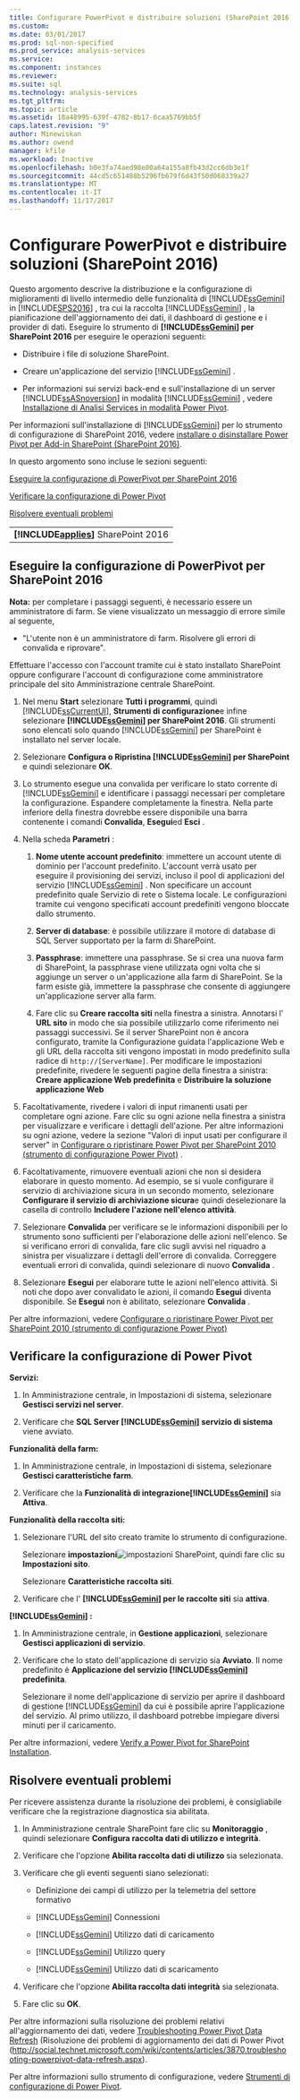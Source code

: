 ```yaml
---
title: Configurare PowerPivot e distribuire soluzioni (SharePoint 2016) | Documenti Microsoft
ms.custom: 
ms.date: 03/01/2017
ms.prod: sql-non-specified
ms.prod_service: analysis-services
ms.service: 
ms.component: instances
ms.reviewer: 
ms.suite: sql
ms.technology: analysis-services
ms.tgt_pltfrm: 
ms.topic: article
ms.assetid: 18a48995-639f-4782-8b17-6caa5769bb5f
caps.latest.revision: "9"
author: Minewiskan
ms.author: owend
manager: kfile
ms.workload: Inactive
ms.openlocfilehash: b0e3fa74aed98e00a64a155a8fb43d2cc6db3e1f
ms.sourcegitcommit: 44cd5c651488b5296fb679f6d43f50d068339a27
ms.translationtype: MT
ms.contentlocale: it-IT
ms.lasthandoff: 11/17/2017
---
```

# <a name="configure-power-pivot-and-deploy-solutions-sharepoint-2016"></a>Configurare PowerPivot e distribuire soluzioni (SharePoint 2016)
  Questo argomento descrive la distribuzione e la configurazione di miglioramenti di livello intermedio delle funzionalità di [!INCLUDE[ssGemini](../../../includes/ssgemini-md.md)] in [!INCLUDE[SPS2016](../../../includes/sps2016-md.md)] , tra cui la raccolta [!INCLUDE[ssGemini](../../../includes/ssgemini-md.md)] , la pianificazione dell'aggiornamento dei dati, il dashboard di gestione e i provider di dati. Eseguire lo strumento di **[!INCLUDE[ssGemini](../../../includes/ssgemini-md.md)] per SharePoint 2016** per eseguire le operazioni seguenti:  
  
-   Distribuire i file di soluzione SharePoint.  
  
-   Creare un'applicazione del servizio [!INCLUDE[ssGemini](../../../includes/ssgemini-md.md)] .  
  
-   Per informazioni sui servizi back-end e sull'installazione di un server [!INCLUDE[ssASnoversion](../../../includes/ssasnoversion-md.md)] in modalità [!INCLUDE[ssGemini](../../../includes/ssgemini-md.md)] , vedere [Installazione di Analisi Services in modalità Power Pivot](../../../analysis-services/instances/install-windows/install-analysis-services-in-power-pivot-mode.md).  
  
 Per informazioni sull'installazione di [!INCLUDE[ssGemini](../../../includes/ssgemini-md.md)] per lo strumento di configurazione di SharePoint 2016, vedere [installare o disinstallare Power Pivot per Add-in SharePoint (SharePoint 2016)](../../../analysis-services/instances/install-windows/install-or-uninstall-the-power-pivot-for-sharepoint-add-in-sharepoint-2016.md).  
  
 In questo argomento sono incluse le sezioni seguenti:  
  
 [Eseguire la configurazione di PowerPivot per SharePoint 2016](#bkmk_run_configuration_tool)  
  
 [Verificare la configurazione di Power Pivot](#bkmk_verify_powerpivot)  
  
 [Risolvere eventuali problemi](#bkmk_troubleshoot_issues)  
  
||  
|-|  
|**[!INCLUDE[applies](../../../includes/applies-md.md)]**  SharePoint 2016|  
  
##  <a name="bkmk_run_configuration_tool"></a> Eseguire la configurazione di PowerPivot per SharePoint 2016  
 **Nota:** per completare i passaggi seguenti, è necessario essere un amministratore di farm. Se viene visualizzato un messaggio di errore simile al seguente,  
  
-   "L'utente non è un amministratore di farm. Risolvere gli errori di convalida e riprovare".  
  
 Effettuare l'accesso con l'account tramite cui è stato installato SharePoint oppure configurare l'account di configurazione come amministratore principale del sito Amministrazione centrale SharePoint.  
  
1.  Nel menu **Start** selezionare **Tutti i programmi**, quindi [!INCLUDE[ssCurrentUI](../../../includes/sscurrentui-md.md)], **Strumenti di configurazione**e infine selezionare **[!INCLUDE[ssGemini](../../../includes/ssgemini-md.md)] per SharePoint 2016**. Gli strumenti sono elencati solo quando [!INCLUDE[ssGemini](../../../includes/ssgemini-md.md)] per SharePoint è installato nel server locale.  
  
2.  Selezionare **Configura o Ripristina [!INCLUDE[ssGemini](../../../includes/ssgemini-md.md)] per SharePoint** e quindi selezionare **OK**.  
  
3.  Lo strumento esegue una convalida per verificare lo stato corrente di [!INCLUDE[ssGemini](../../../includes/ssgemini-md.md)] e identificare i passaggi necessari per completare la configurazione. Espandere completamente la finestra. Nella parte inferiore della finestra dovrebbe essere disponibile una barra contenente i comandi **Convalida**, **Esegui**ed **Esci** .  
  
4.  Nella scheda **Parametri** :  
  
    1.  **Nome utente account predefinito**: immettere un account utente di dominio per l'account predefinito. L'account verrà usato per eseguire il provisioning dei servizi, incluso il pool di applicazioni del servizio [!INCLUDE[ssGemini](../../../includes/ssgemini-md.md)] . Non specificare un account predefinito quale Servizio di rete o Sistema locale. Le configurazioni tramite cui vengono specificati account predefiniti vengono bloccate dallo strumento.  
  
    2.  **Server di database**: è possibile utilizzare il motore di database di SQL Server supportato per la farm di SharePoint.  
  
    3.  **Passphrase**: immettere una passphrase. Se si crea una nuova farm di SharePoint, la passphrase viene utilizzata ogni volta che si aggiunge un server o un'applicazione alla farm di SharePoint. Se la farm esiste già, immettere la passphrase che consente di aggiungere un'applicazione server alla farm.  
  
    4.  Fare clic su **Creare raccolta siti** nella finestra a sinistra. Annotarsi l' **URL sito** in modo che sia possibile utilizzarlo come riferimento nei passaggi successivi. Se il server SharePoint non è ancora configurato, tramite la Configurazione guidata l'applicazione Web e gli URL della raccolta siti vengono impostati in modo predefinito sulla radice di `http://[ServerName]`. Per modificare le impostazioni predefinite, rivedere le seguenti pagine della finestra a sinistra: **Creare applicazione Web predefinita** e **Distribuire la soluzione applicazione Web**  
  
5.  Facoltativamente, rivedere i valori di input rimanenti usati per completare ogni azione. Fare clic su ogni azione nella finestra a sinistra per visualizzare e verificare i dettagli dell'azione. Per altre informazioni su ogni azione, vedere la sezione "Valori di input usati per configurare il server" in [Configurare o ripristinare Power Pivot per SharePoint 2010 (strumento di configurazione Power Pivot)](http://msdn.microsoft.com/en-us/d61f49c5-efaa-4455-98f2-8c293fa50046) .  
  
6.  Facoltativamente, rimuovere eventuali azioni che non si desidera elaborare in questo momento. Ad esempio, se si vuole configurare il servizio di archiviazione sicura in un secondo momento, selezionare **Configurare il servizio di archiviazione sicura**e quindi deselezionare la casella di controllo **Includere l'azione nell'elenco attività**.  
  
7.  Selezionare **Convalida** per verificare se le informazioni disponibili per lo strumento sono sufficienti per l'elaborazione delle azioni nell'elenco. Se si verificano errori di convalida, fare clic sugli avvisi nel riquadro a sinistra per visualizzare i dettagli dell'errore di convalida. Correggere eventuali errori di convalida, quindi selezionare di nuovo **Convalida** .  
  
8.  Selezionare **Esegui** per elaborare tutte le azioni nell'elenco attività. Si noti che dopo aver convalidato le azioni, il comando **Esegui** diventa disponibile. Se **Esegui** non è abilitato, selezionare **Convalida** .  
  
 Per altre informazioni, vedere [Configurare o ripristinare Power Pivot per SharePoint 2010 (strumento di configurazione Power Pivot)](http://msdn.microsoft.com/en-us/d61f49c5-efaa-4455-98f2-8c293fa50046)  
  
##  <a name="bkmk_verify_powerpivot"></a> Verificare la configurazione di Power Pivot  
 **Servizi:**  
  
1.  In Amministrazione centrale, in Impostazioni di sistema, selezionare **Gestisci servizi nel server**.  
  
2.  Verificare che **SQL Server [!INCLUDE[ssGemini](../../../includes/ssgemini-md.md)] servizio di sistema** viene avviato.  
  
 **Funzionalità della farm:**  
  
1.  In Amministrazione centrale, in Impostazioni di sistema, selezionare **Gestisci caratteristiche farm**.  
  
2.  Verificare che la **Funzionalità di integrazione[!INCLUDE[ssGemini](../../../includes/ssgemini-md.md)]** sia **Attiva**.  
  
 **Funzionalità della raccolta siti:**  
  
1.  Selezionare l'URL del sito creato tramite lo strumento di configurazione.  
  
     Selezionare **impostazioni**![impostazioni SharePoint](../../../analysis-services/media/as-sharepoint2013-settings-gear.gif "le impostazioni di SharePoint"), quindi fare clic su **Impostazioni sito**.  
  
     Selezionare **Caratteristiche raccolta siti**.  
  
2.  Verificare che l' **[!INCLUDE[ssGemini](../../../includes/ssgemini-md.md)] per le raccolte siti** sia **attiva**.  
  
 **[!INCLUDE[ssGemini](../../../includes/ssgemini-md.md)] :**  
  
1.  In Amministrazione centrale, in **Gestione applicazioni**, selezionare **Gestisci applicazioni di servizio**.  
  
2.  Verificare che lo stato dell'applicazione di servizio sia **Avviato**. Il nome predefinito è **Applicazione del servizio [!INCLUDE[ssGemini](../../../includes/ssgemini-md.md)] predefinita**.  
  
     Selezionare il nome dell'applicazione di servizio per aprire il dashboard di gestione [!INCLUDE[ssGemini](../../../includes/ssgemini-md.md)] da cui è possibile aprire l'applicazione del servizio. Al primo utilizzo, il dashboard potrebbe impiegare diversi minuti per il caricamento.  
  
 Per altre informazioni, vedere [Verify a Power Pivot for SharePoint Installation](../../../analysis-services/instances/install-windows/verify-a-power-pivot-for-sharepoint-installation.md).  
  
##  <a name="bkmk_troubleshoot_issues"></a> Risolvere eventuali problemi  
 Per ricevere assistenza durante la risoluzione dei problemi, è consigliabile verificare che la registrazione diagnostica sia abilitata.  
  
1.  In Amministrazione centrale SharePoint fare clic su **Monitoraggio** , quindi selezionare **Configura raccolta dati di utilizzo e integrità**.  
  
2.  Verificare che l'opzione **Abilita raccolta dati di utilizzo** sia selezionata.  
  
3.  Verificare che gli eventi seguenti siano selezionati:  
  
    -   Definizione dei campi di utilizzo per la telemetria del settore formativo  
  
    -   [!INCLUDE[ssGemini](../../../includes/ssgemini-md.md)] Connessioni  
  
    -   [!INCLUDE[ssGemini](../../../includes/ssgemini-md.md)] Utilizzo dati di caricamento  
  
    -   [!INCLUDE[ssGemini](../../../includes/ssgemini-md.md)] Utilizzo query  
  
    -   [!INCLUDE[ssGemini](../../../includes/ssgemini-md.md)] Utilizzo dati di scaricamento  
  
4.  Verificare che l'opzione **Abilita raccolta dati integrità** sia selezionata.  
  
5.  Fare clic su **OK**.  
  
 Per altre informazioni sulla risoluzione dei problemi relativi all'aggiornamento dei dati, vedere [Troubleshooting Power Pivot Data Refresh](http://social.technet.microsoft.com/wiki/contents/articles/3870.troubleshooting-powerpivot-data-refresh.aspx) (Risoluzione dei problemi di aggiornamento dei dati di Power Pivot (http://social.technet.microsoft.com/wiki/contents/articles/3870.troubleshooting-powerpivot-data-refresh.aspx).  
  
 Per altre informazioni sullo strumento di configurazione, vedere [Strumenti di configurazione di Power Pivot](../../../analysis-services/power-pivot-sharepoint/power-pivot-configuration-tools.md).  
  
  
